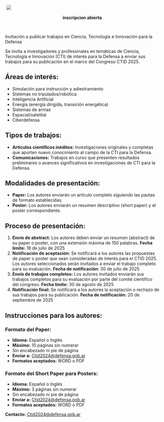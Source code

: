 
<img> ![](https://github.com/user-attachments/assets/28e2c248-5ed0-413b-a76e-8f46b1179a8a) <img>
<br>
<p align="center"> <strong> inscripcion abierta </strong> </p>
                   <br>
<p>Invitación a publicar trabajos en Ciencia, Tecnología e Innovación para la Defensa</p>
<p>Se invita a investigadores y profesionales en temáticas de Ciencia, Tecnología e Innovación (CTI) de interés para la Defensa a enviar sus trabajos para su publicación en el marco del Congreso CTID 2025.</p>
           
<h2>Áreas de interés:</h2>
<ul>
<li> Simulación para instrucción y adiestramiento </li>
<li>Sistemas no tripulados/robótica</li>
<li>Inteligencia Artificial</li>
<li>Energía (energía dirigida, transición energética)</li>
<li>Sistemas de armas</li>
<li>Espacial/satelital</li>
<li>Ciberdefensa</li>



</ul>

<h2>Tipos de trabajos:</h2>
<ul>
    <li><b>Artículos científicos inéditos:</b> Investigaciones originales y completas que aporten nuevo conocimiento al campo de la CTI para la Defensa.</li>
    <li><b>Comunicaciones:</b> Trabajos en curso que presenten resultados preliminares o avances significativos en investigaciones de CTI para la Defensa.</li>
</ul>

<h2>Modalidades de presentación:</h2>
<ul>
    <li><b>Paper:</b> Los autores enviarán un artículo completo siguiendo las pautas de formato establecidas.</li>
    <li><b>Poster:</b> Los autores enviarán un resumen descriptivo (short paper) y el poster correspondiente.</li>
</ul>

<h2>Proceso de presentación:</h2>
<ol>
    <li><b>Envío de abstract:</b> Los autores deben enviar un resumen (abstract) de su paper o poster, con una extensión máxima de 150 palabras. <b>Fecha límite:</b> 18 de julio de 2025</li>
    <li><b>Notificación de aceptación:</b> Se notificará a los autores las propuestas de paper o poster que sean consideradas de interés para el CTID 2025. Los autores seleccionados serán invitados a enviar el trabajo completo para su evaluación. <b>Fecha de notificación:</b> 30 de julio de 2025</li>
    <li><b>Envío de trabajos completos:</b> Los autores invitados enviarán sus trabajos completos para su evaluación por parte del comité científico del congreso. <b>Fecha límite:</b> 30 de agosto de 2025</li>
    <li><b>Notificación final:</b> Se notificará a los autores la aceptación o rechazo de sus trabajos para su publicación. <b>Fecha de notificación:</b> 20 de septiembre de 2025</li>
</ol>

<h2>Instrucciones para los autores:</h2>

<h3>Formato del Paper:</h3>
<ul>
    <li><b>Idioma:</b> Español o Inglés</li>
    <li><b>Máximo:</b> 10 páginas sin numerar</li>
    <li>Sin encabezado ni pie de página</li>
    <li><b>Enviar a:</b> <a href="mailto:Ctid2024@defensa.gob.ar">Ctid2024@defensa.gob.ar</a></li>
    <li><b>Formatos aceptados:</b> WORD o PDF</li>
</ul>

<h3>Formato del Short Paper para Posters:</h3>
<ul>
    <li><b>Idioma:</b> Español o Inglés</li>
    <li><b>Máximo:</b> 3 páginas sin numerar</li>
    <li>Sin encabezado ni pie de página</li>
    <li><b>Enviar a:</b> <a href="mailto:Ctid2024@defensa.gob.ar">Ctid2024@defensa.gob.ar</a></li>
    <li><b>Formatos aceptados:</b> WORD o PDF</li>
</ul>

<p><b>Contacto:</b> <a href="mailto:Ctid2024@defensa.gob.ar">Ctid2024@defensa.gob.ar</a></p>


